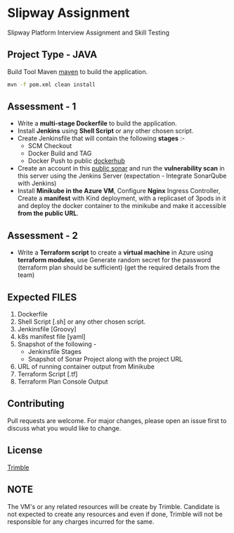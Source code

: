 # Slipway Assignment

Slipway Platform Interview Assignment and Skill Testing

## Project Type - JAVA

Build Tool Maven [maven](https://maven.apache.org/) to build the application.

```bash
mvn -f pom.xml clean install
```

## Assessment - 1

- Write a __multi-stage Dockerfile__ to build the application.
- Install __Jenkins__ using __Shell Script__ or any other chosen script.
- Create Jenkinsfile that will contain the following __stages__ :-
     - SCM Checkout
     - Docker Build and TAG
     - Docker Push to public [dockerhub](https://hub.docker.com/)
- Create an account in this [public sonar](https://sonarcloud.io/explore/projects) and run the __vulnerability scan__ in this server using the Jenkins Server (expectation - Integrate SonarQube with Jenkins)
- Install __Minikube in the Azure VM__, Configure __Nginx__ Ingress Controller, Create a __manifest__ with Kind deployment, with a replicaset of 3pods in it and deploy the docker container to the minikube and make it accessible __from the public URL__.


## Assessment - 2
- Write a __Terraform script__ to create a __virtual machine__ in Azure using __terraform modules__, use Generate random secret for the password (terraform plan should be sufficient) (get the required details from the team)


## Expected FILES
1. Dockerfile
2. Shell Script [.sh] or any other chosen script.
3. Jenkinsfile [Groovy]
4. k8s manifest file [yaml]
5. Snapshot of the following - 
     - Jenkinsfile Stages
     - Snapshot of Sonar Project along with the project URL
5. URL of running container output from Minikube
6. Terraform Script [.tf]
7. Terraform Plan Console Output

## Contributing
Pull requests are welcome. For major changes, please open an issue first to discuss what you would like to change.


## License
[Trimble](https://www.trimble.com/)

## NOTE
The VM's or any related resources will be create by Trimble. Candidate is not expected to create any resources and even if done, Trimble will not be responsible for any charges incurred for the same.   

